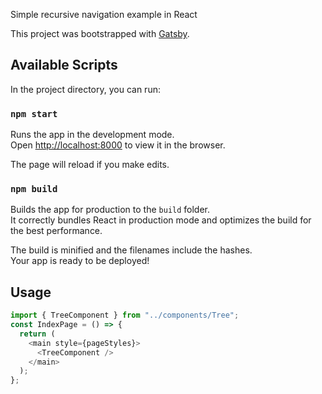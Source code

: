 Simple recursive navigation example in React

This project was bootstrapped with [Gatsby](https://www.gatsbyjs.com/).

## Available Scripts

In the project directory, you can run:

### `npm start`

Runs the app in the development mode.<br />
Open [http://localhost:8000](http://localhost:8000) to view it in the browser.

The page will reload if you make edits.<br />

### `npm build`

Builds the app for production to the `build` folder.<br />
It correctly bundles React in production mode and optimizes the build for the best performance.

The build is minified and the filenames include the hashes.<br />
Your app is ready to be deployed!

## Usage

```js
import { TreeComponent } from "../components/Tree";
const IndexPage = () => {
  return (
    <main style={pageStyles}>
      <TreeComponent />
    </main>
  );
};
```
